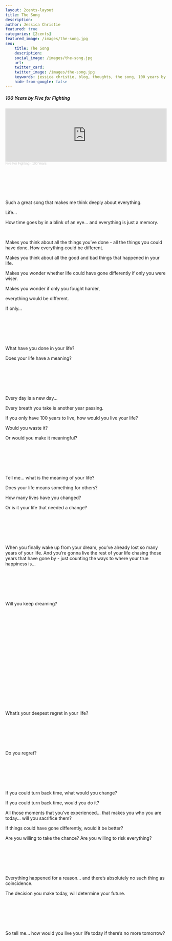 ```yaml
---
layout: 2cents-layout
title: The Song
description:
author: Jessica Christie
featured: true
categories: [2cents]
featured_image: /images/the-song.jpg
seo:
    title: The Song
    description:
    social_image: /images/the-song.jpg
    url:
    twitter_card:
    twitter_image: /images/the-song.jpg
    keywords: jessica christie, blog, thoughts, the song, 100 years by five for figthing, memory, different, life, wise, if only, the meaning of life, regret, dreaming, turn back timme, sacrifice, there's no tomorrow, risk
    hide-from-google: false
---
```

##### 100 Years by Five for Fighting

<div>
    <iframe width="100%" height="166" scrolling="no" frameborder="no" allow="autoplay" src="https://w.soundcloud.com/player/?url=https%3A//api.soundcloud.com/tracks/188714007&color=%23d85838&auto_play=false&hide_related=false&show_comments=true&show_user=true&show_reposts=false&show_teaser=true"></iframe>
    <div style="font-size: 10px; color: #cccccc;line-break: anywhere;word-break: normal;overflow: hidden;white-space: nowrap;text-overflow: ellipsis; font-family: Interstate,Lucida Grande,Lucida Sans Unicode,Lucida Sans,Garuda,Verdana,Tahoma,sans-serif;font-weight: 100;"><a href="https://soundcloud.com/fiveforfighting" title="Five For Fighting" target="_blank" style="color: #cccccc; text-decoration: none;">Five For Fighting</a> · <a href="https://soundcloud.com/fiveforfighting/100-years" title="100 Years" target="_blank" style="color: #cccccc; text-decoration: none;">100 Years</a></div>
</div>

&nbsp;

&nbsp;

&nbsp;

Such a great song that makes me think deeply about everything.

Life…

How time goes by in a blink of an eye… and everything is just a memory.

&nbsp;

Makes you think about all the things you’ve done - all the things you could have done. How everything could be different.

Makes you think about all the good and bad things that happened in your life.

Makes you wonder whether life could have gone differently if only you were wiser.

Makes you wonder if only you fought harder,

everything would be different.

If only…

&nbsp;

&nbsp;

&nbsp;

What have you done in your life?

Does your life have a meaning?

&nbsp;

&nbsp;

&nbsp;

Every day is a new day…

Every breath you take is another year passing.

If you only have 100 years to live, how would you live your life?

Would you waste it?

Or would you make it meaningful?

&nbsp;

&nbsp;

&nbsp;

Tell me… what is the meaning of your life?

Does your life means something for others?

How many lives have you changed?

Or is it your life that needed a change?

&nbsp;

&nbsp;

&nbsp;

When you finally wake up from your dream, you’ve already lost so many years of your life. And you’re gonna live the rest of your life chasing those years that have gone by - just counting the ways to where your true happiness is…

&nbsp;

&nbsp;

&nbsp;

Will you keep dreaming?

&nbsp;

&nbsp;

&nbsp;

&nbsp;

&nbsp;

&nbsp;

&nbsp;

&nbsp;

&nbsp;

&nbsp;

What’s your deepest regret in your life?

&nbsp;

&nbsp;

&nbsp;

Do you regret?

&nbsp;

&nbsp;

&nbsp;

If you could turn back time, what would you change?

If you could turn back time, would you do it?

All those moments that you’ve experienced… that makes you who you are today… will you sacrifice them?

If things could have gone differently, would it be better?

Are you willing to take the chance? Are you willing to risk everything?

&nbsp;

&nbsp;

&nbsp;

Everything happened for a reason… and there’s absolutely no such thing as coincidence.

The decision you make today, will determine your future.

&nbsp;

&nbsp;

&nbsp;

So tell me… how would you live your life today if there’s no more tomorrow?

&nbsp;

&nbsp;

&nbsp;

&nbsp;

&nbsp;
